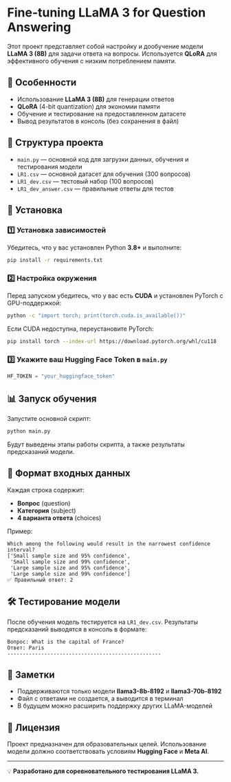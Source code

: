 # Fine-tuning LLaMA 3 for Question Answering

Этот проект представляет собой настройку и дообучение модели **LLaMA 3 (8B)** для задачи ответа на вопросы. Используется **QLoRA** для эффективного обучения с низким потреблением памяти.

## 📌 Особенности
- Использование **LLaMA 3 (8B)** для генерации ответов
- **QLoRA** (4-bit quantization) для экономии памяти
- Обучение и тестирование на предоставленном датасете
- Вывод результатов в консоль (без сохранения в файл)

## 📂 Структура проекта
- `main.py` — основной код для загрузки данных, обучения и тестирования модели
- `LR1.csv` — основной датасет для обучения (300 вопросов)
- `LR1_dev.csv` — тестовый набор (100 вопросов)
- `LR1_dev_answer.csv` — правильные ответы для тестов

## 🚀 Установка
### 1️⃣ Установка зависимостей
Убедитесь, что у вас установлен Python **3.8+** и выполните:
```bash
pip install -r requirements.txt
```

### 2️⃣ Настройка окружения
Перед запуском убедитесь, что у вас есть **CUDA** и установлен PyTorch с GPU-поддержкой:
```bash
python -c "import torch; print(torch.cuda.is_available())"
```
Если CUDA недоступна, переустановите PyTorch:
```bash
pip install torch --index-url https://download.pytorch.org/whl/cu118
```

### 3️⃣ Укажите ваш **Hugging Face Token** в `main.py`
```python
HF_TOKEN = "your_huggingface_token"
```

## 📊 Запуск обучения
Запустите основной скрипт:
```bash
python main.py
```
Будут выведены этапы работы скрипта, а также результаты предсказаний модели.

## 🔬 Формат входных данных
Каждая строка содержит:
- **Вопрос** (question)
- **Категория** (subject)
- **4 варианта ответа** (choices)

Пример:
```
Which among the following would result in the narrowest confidence interval?
['Small sample size and 95% confidence',
 'Small sample size and 99% confidence',
 'Large sample size and 95% confidence',
 'Large sample size and 99% confidence']
✅ Правильный ответ: 2
```

## 🛠 Тестирование модели
После обучения модель тестируется на `LR1_dev.csv`. Результаты предсказаний выводятся в консоль в формате:
```
Вопрос: What is the capital of France?
Ответ: Paris
--------------------------------------------------
```

## 📌 Заметки
- Поддерживаются только модели **llama3-8b-8192** и **llama3-70b-8192**
- Файл с ответами не создается, а выводится в терминал
- В будущем можно расширить поддержку других LLaMA-моделей

## 📜 Лицензия
Проект предназначен для образовательных целей. Использование модели должно соответствовать условиям **Hugging Face** и **Meta AI**.

---
💡 **Разработано для соревновательного тестирования LLaMA 3.**

